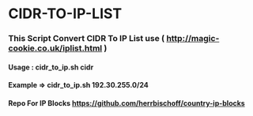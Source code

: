 # CIDR-TO-IP-LIST
### This Script Convert CIDR To IP List use ( http://magic-cookie.co.uk/iplist.html )
#### Usage :   cidr_to_ip.sh cidr
#### Example => cidr_to_ip.sh 192.30.255.0/24
#### Repo For IP Blocks https://github.com/herrbischoff/country-ip-blocks
